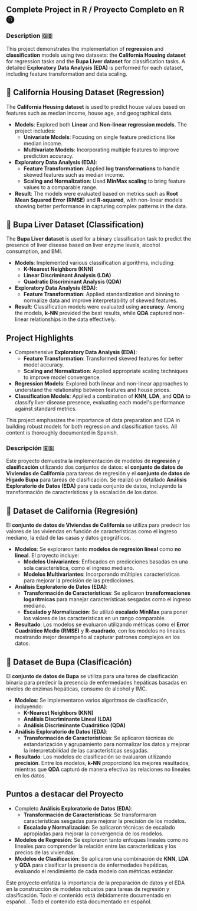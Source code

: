 ## Complete Project in R / Proyecto Completo en R 🅡

### Description 🇬🇧

This project demonstrates the implementation of **regression** and **classification** models using two datasets: the **California Housing dataset** for regression tasks and the **Bupa Liver dataset** for classification tasks. A detailed **Exploratory Data Analysis (EDA)** is performed for each dataset, including feature transformation and data scaling.

## 🏡 California Housing Dataset (Regression)

The **California Housing dataset** is used to predict house values based on features such as median income, house age, and geographical data.

- **Models**: Explored both **Linear** and **Non-linear regression models**. The project includes:
  - **Univariate Models**: Focusing on single feature predictions like median income.
  - **Multivariate Models**: Incorporating multiple features to improve prediction accuracy.
- **Exploratory Data Analysis (EDA)**:
  - **Feature Transformation**: Applied **log transformations** to handle skewed features such as median income.
  - **Scaling and Normalization**: Used **MinMax scaling** to bring feature values to a comparable range.
- **Result**: The models were evaluated based on metrics such as **Root Mean Squared Error (RMSE)** and **R-squared**, with non-linear models showing better performance in capturing complex patterns in the data.

## 🧪 Bupa Liver Dataset (Classification)

The **Bupa Liver dataset** is used for a binary classification task to predict the presence of liver disease based on liver enzyme levels, alcohol consumption, and BMI.

- **Models**: Implemented various classification algorithms, including:
  - **K-Nearest Neighbors (KNN)**
  - **Linear Discriminant Analysis (LDA)**
  - **Quadratic Discriminant Analysis (QDA)**
- **Exploratory Data Analysis (EDA)**:
  - **Feature Transformation**: Applied standardization and binning to normalize data and improve interpretability of skewed features.
- **Result**: Classification models were evaluated using **accuracy**. Among the models, **k-NN** provided the best results, while **QDA** captured non-linear relationships in the data effectively.

## Project Highlights

- Comprehensive **Exploratory Data Analysis (EDA)**:
  - **Feature Transformation**: Transformed skewed features for better model accuracy.
  - **Scaling and Normalization**: Applied appropriate scaling techniques to improve model convergence.
- **Regression Models**: Explored both linear and non-linear approaches to understand the relationship between features and house prices.
- **Classification Models**: Applied a combination of **KNN**, **LDA**, and **QDA** to classify liver disease presence, evaluating each model's performance against standard metrics.

This project emphasizes the importance of data preparation and EDA in building robust models for both regression and classification tasks. All content is thoroughly documented in Spanish.

### Descripción 🇪🇸

Este proyecto demuestra la implementación de modelos de **regresión** y **clasificación** utilizando dos conjuntos de datos: el **conjunto de datos de Viviendas de California** para tareas de regresión y el **conjunto de datos de Hígado Bupa** para tareas de clasificación. Se realizó un detallado **Análisis Exploratorio de Datos (EDA)** para cada conjunto de datos, incluyendo la transformación de características y la escalación de los datos.

## 🏡 Dataset de California (Regresión)

El **conjunto de datos de Viviendas de California** se utiliza para predecir los valores de las viviendas en función de características como el ingreso mediano, la edad de las casas y datos geográficos.

- **Modelos**: Se exploraron tanto **modelos de regresión lineal** como **no lineal**. El proyecto incluye:
  - **Modelos Univariantes**: Enfocados en predicciones basadas en una sola característica, como el ingreso mediano.
  - **Modelos Multivariantes**: Incorporando múltiples características para mejorar la precisión de las predicciones.
- **Análisis Exploratorio de Datos (EDA)**:
  - **Transformación de Características**: Se aplicaron **transformaciones logarítmicas** para manejar características sesgadas como el ingreso mediano.
  - **Escalado y Normalización**: Se utilizó **escalado MinMax** para poner los valores de las características en un rango comparable.
- **Resultado**: Los modelos se evaluaron utilizando métricas como el **Error Cuadrático Medio (RMSE)** y **R-cuadrado**, con los modelos no lineales mostrando mejor desempeño al capturar patrones complejos en los datos.

## 🧪 Dataset de Bupa (Clasificación)

El **conjunto de datos de Bupa** se utiliza para una tarea de clasificación binaria para predecir la presencia de enfermedades hepáticas basadas en niveles de enzimas hepáticas, consumo de alcohol y IMC.

- **Modelos**: Se implementaron varios algoritmos de clasificación, incluyendo:
  - **K-Nearest Neighbors (KNN)**
  - **Análisis Discriminante Lineal (LDA)**
  - **Análisis Discriminante Cuadrático (QDA)**
- **Análisis Exploratorio de Datos (EDA)**:
  - **Transformación de Características**: Se aplicaron técnicas de estandarización y agrupamiento para normalizar los datos y mejorar la interpretabilidad de las características sesgadas.
- **Resultado**: Los modelos de clasificación se evaluaron utilizando **precisión**. Entre los modelos, **k-NN** proporcionó los mejores resultados, mientras que **QDA** capturó de manera efectiva las relaciones no lineales en los datos.

## Puntos a destacar del Proyecto

- Completo **Análisis Exploratorio de Datos (EDA)**:
  - **Transformación de Características**: Se transformaron características sesgadas para mejorar la precisión de los modelos.
  - **Escalado y Normalización**: Se aplicaron técnicas de escalado apropiadas para mejorar la convergencia de los modelos.
- **Modelos de Regresión**: Se exploraron tanto enfoques lineales como no lineales para comprender la relación entre las características y los precios de las viviendas.
- **Modelos de Clasificación**: Se aplicaron una combinación de **KNN**, **LDA** y **QDA** para clasificar la presencia de enfermedades hepáticas, evaluando el rendimiento de cada modelo con métricas estándar.

Este proyecto enfatiza la importancia de la preparación de datos y el EDA en la construcción de modelos robustos para tareas de regresión y clasificación. Todo el contenido está debidamente documentado en español.
. Todo el contenido está documentado en español.
